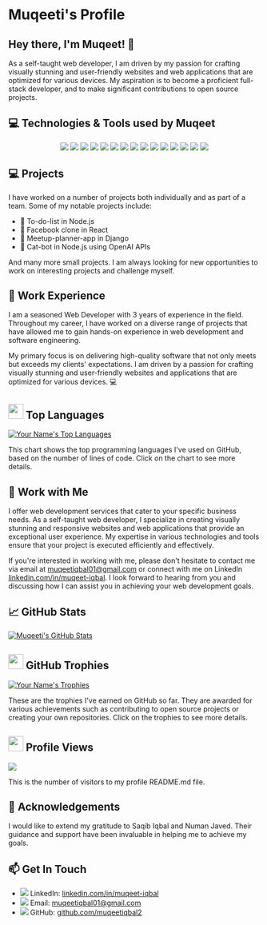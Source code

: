 # Muqeeti's Profile

## Hey there, I'm Muqeet! 👋

As a self-taught web developer, I am driven by my passion for crafting visually stunning and user-friendly websites and web applications that are optimized for various devices. My aspiration is to become a proficient full-stack developer, and to make significant contributions to open source projects.

## 💻 Technologies & Tools used by Muqeet
<p align="center">
  <img src="https://img.shields.io/badge/-HTML5-E34F26?style=flat-square&logo=html5&logoColor=white"/> 
  <img src="https://img.shields.io/badge/-CSS3-1572B6?style=flat-square&logo=css3"/> 
  <img src="https://img.shields.io/badge/-Sass-CC6699?style=flat-square&logo=sass&logoColor=white"/> 
  <img src="https://img.shields.io/badge/-JavaScript-black?style=flat-square&logo=javascript"/> 
  <img src="https://img.shields.io/badge/-Django-092E20?style=flat-square&logo=django&logoColor=white"/> 
  <img src="https://img.shields.io/badge/-PHP-777BB4?style=flat-square&logo=php&logoColor=white"/> 
  <img src="https://img.shields.io/badge/-SQL-4479A1?style=flat-square&logo=sql&logoColor=white"/> 
  <img src="https://img.shields.io/badge/-React-black?style=flat-square&logo=react"/> 
  <img src="https://img.shields.io/badge/-Node.js-green?style=flat-square&logo=Node.js"/> 
  <img src="https://img.shields.io/badge/-MongoDB-green?style=flat-square&logo=mongodb"/> 
  <img src="https://img.shields.io/badge/-MySQL-4479A1?style=flat-square&logo=mysql&logoColor=white"/> 
  <img src="https://img.shields.io/badge/-Oracle-F80000?style=flat-square&logo=oracle&logoColor=white"/> 
  <img src="https://img.shields.io/badge/-Git-black?style=flat-square&logo=git"/> 
  <img src="https://img.shields.io/badge/-VS_Code-007ACC?style=flat-square&logo=visual-studio-code"/> 
  <img src="https://img.shields.io/badge/-Bootstrap-563D7C?style=flat-square&logo=bootstrap"/>
</p>

## 💻 Projects

I have worked on a number of projects both individually and as part of a team. Some of my notable projects include:
- 📝 To-do-list in Node.js
- 📱 Facebook clone in React
- 📅 Meetup-planner-app in Django
- 🤖 Cat-bot in Node.js using OpenAI APIs

And many more small projects. I am always looking for new opportunities to work on interesting projects and challenge myself.

## 💼 Work Experience

I am a seasoned Web Developer with 3 years of experience in the field. Throughout my career, I have worked on a diverse range of projects that have allowed me to gain hands-on experience in web development and software engineering.

My primary focus is on delivering high-quality software that not only meets but exceeds my clients' expectations. I am driven by a passion for crafting visually stunning and user-friendly websites and applications that are optimized for various devices. 💻

## <img src="https://github.githubassets.com/images/icons/emoji/unicode/1f4d6.png" width="30"> Top Languages

[![Your Name's Top Languages](https://github-readme-stats.vercel.app/api/top-langs/?username=muqeetiqbal2&layout=compact&theme=radical)](https://github.com/muqeetiqbal2)

This chart shows the top programming languages I've used on GitHub, based on the number of lines of code. Click on the chart to see more details.

## 💼 Work with Me

I offer web development services that cater to your specific business needs. As a self-taught web developer, I specialize in creating visually stunning and responsive websites and web applications that provide an exceptional user experience. My expertise in various technologies and tools ensure that your project is executed efficiently and effectively.

If you're interested in working with me, please don't hesitate to contact me via email at muqeetiqbal01@gmail.com or connect with me on LinkedIn [linkedin.com/in/muqeet-iqbal](https://www.linkedin.com/in/muqeet-iqbal-aa62b724a). I look forward to hearing from you and discussing how I can assist you in achieving your web development goals.

## 📈 GitHub Stats

[![Muqeeti's GitHub Stats](https://github-readme-stats.vercel.app/api?username=muqeetiqbal2&show_icons=true&hide_border=true&count_private=true&theme=tokyonight)](https://github.com/muqeetiqbal2)

## <img src="https://github.githubassets.com/images/icons/emoji/unicode/1f3c6.png" width="30"> GitHub Trophies

[![Your Name's Trophies](https://github-profile-trophy.vercel.app/?username=muqeetiqbal2&theme=radical)](https://github.com/muqeetiqbal2)

These are the trophies I've earned on GitHub so far. They are awarded for various achievements such as contributing to open source projects or creating your own repositories. Click on the trophies to see more details.

## <img src="https://github.githubassets.com/images/icons/emoji/unicode/1f441.png" width="30"> Profile Views

![](https://komarev.com/ghpvc/?username=yourusername&color=green)

This is the number of visitors to my profile README.md file.

## 🙏 Acknowledgements

I would like to extend my gratitude to Saqib Iqbal and Numan Javed. Their guidance and support have been invaluable in helping me to achieve my goals.

## 📫 Get In Touch
- <img src="https://img.icons8.com/ios-filled/30/0077b5/linkedin.png"/> LinkedIn: [linkedin.com/in/muqeet-iqbal](https://www.linkedin.com/in/muqeet-iqbal-aa62b724a)
- <img src="https://img.icons8.com/ios-filled/30/0077b5/email.png"/> Email: muqeetiqbal01@gmail.com
- <img src="https://img.icons8.com/ios-filled/30/0077b5/github.png"/> GitHub: [github.com/muqeetiqbal2](https://github.com/muqeetiqbal2)

